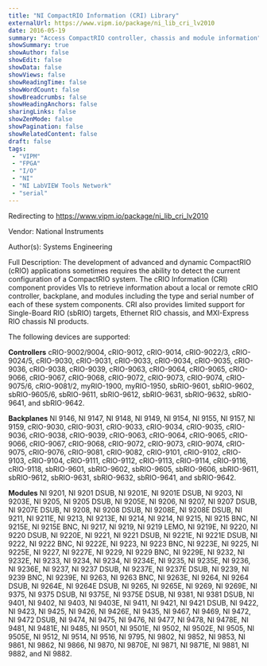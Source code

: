 ```yaml
---
title: "NI CompactRIO Information (CRI) Library"
externalUrl: https://www.vipm.io/package/ni_lib_cri_lv2010
date: 2016-05-19
summary: "Access CompactRIO controller, chassis and module information"
showSummary: true
showAuthor: false
showEdit: false
showData: false
showViews: false
showReadingTime: false
showWordCount: false
showBreadcrumbs: false
showHeadingAnchors: false
sharingLinks: false
showZenMode: false
showPagination: false
showRelatedContent: false
draft: false
tags:
 - "VIPM"
 - "FPGA"
 - "I/O"
 - "NI"
 - "NI LabVIEW Tools Network"
 - "serial"
---
```


Redirecting to https://www.vipm.io/package/ni_lib_cri_lv2010

Vendor: National Instruments

Author(s): Systems Engineering
 
Full Description:
The development of advanced and dynamic CompactRIO (cRIO) applications sometimes requires the ability to detect the current configuration of a CompactRIO system. The cRIO Information (CRI) component provides VIs to retrieve information about a local or remote cRIO controller, backplane, and modules including the type and serial number of each of these system components. CRI also provides limited support for Single-Board RIO (sbRIO) targets, Ethernet RIO chassis, and MXI-Express RIO chassis NI products.

The following devices are supported:

**Controllers**
cRIO-9002/9004, cRIO-9012, cRIO-9014, cRIO-9022/3, cRIO-9024/5, cRIO-9030, cRIO-9031, cRIO-9033, cRIO-9034, cRIO-9035, cRIO-9036, cRIO-9038, cRIO-9039, cRIO-9063, cRIO-9064, cRIO-9065, cRIO-9066, cRIO-9067, cRIO-9068, cRIO-9072, cRIO-9073, cRIO-9074, cRIO-9075/6, cRIO-9081/2, myRIO-1900, myRIO-1950, sbRIO-9601, sbRIO-9602, sbRIO-9605/6, sbRIO-9611, sbRIO-9612, sbRIO-9631, sbRIO-9632, sbRIO-9641, and sbRIO-9642.

**Backplanes**
NI 9146, NI 9147, NI 9148, NI 9149, NI 9154, NI 9155, NI 9157, NI 9159, cRIO-9030, cRIO-9031, cRIO-9033, cRIO-9034, cRIO-9035, cRIO-9036, cRIO-9038, cRIO-9039, cRIO-9063, cRIO-9064, cRIO-9065, cRIO-9066, cRIO-9067, cRIO-9068, cRIO-9072, cRIO-9073, cRIO-9074, cRIO-9075, cRIO-9076, cRIO-9081, cRIO-9082, cRIO-9101, cRIO-9102, cRIO-9103, cRIO-9104, cRIO-9111, cRIO-9112, cRIO-9113, cRIO-9114, cRIO-9116, cRIO-9118, sbRIO-9601, sbRIO-9602, sbRIO-9605, sbRIO-9606, sbRIO-9611, sbRIO-9612, sbRIO-9631, sbRIO-9632, sbRIO-9641, and sbRIO-9642.

**Modules**
NI 9201, NI 9201 DSUB, NI 9201E, NI 9201E DSUB, NI 9203, NI 9203E, NI 9205, NI 9205 DSUB, NI 9205E, NI 9206, NI 9207, NI 9207 DSUB, NI 9207E DSUB, NI 9208, NI 9208 DSUB, NI 9208E, NI 9208E DSUB, NI 9211, NI 9211E, NI 9213, NI 9213E, NI 9214, NI 9214, NI 9215, NI 9215 BNC, NI 9215E, NI 9215E BNC, NI 9217, NI 9219, NI 9219 LEMO, NI 9219E, NI 9220, NI 9220 DSUB, NI 9220E, NI 9221, NI 9221 DSUB, NI 9221E, NI 9221E DSUB, NI 9222, NI 9222 BNC, NI 9222E, NI 9223, NI 9223 BNC, NI 9223E, NI 9225, NI 9225E, NI 9227, NI 9227E, NI 9229, NI 9229 BNC, NI 9229E, NI 9232, NI 9232E, NI 9233, NI 9234, NI 9234, NI 9234E, NI 9235, NI 9235E, NI 9236, NI 9236E, NI 9237, NI 9237 DSUB, NI 9237E, NI 9237E DSUB, NI 9239, NI 9239 BNC, NI 9239E, NI 9263, NI 9263 BNC, NI 9263E, NI 9264, NI 9264 DSUB, NI 9264E, NI 9264E DSUB, NI 9265, NI 9265E, NI 9269, NI 9269E, NI 9375, NI 9375 DSUB, NI 9375E, NI 9375E DSUB, NI 9381, NI 9381 DSUB, NI 9401, NI 9402, NI 9403, NI 9403E, NI 9411, NI 9421, NI 9421 DSUB, NI 9422, NI 9423, NI 9425, NI 9426, NI 9426E, NI 9435, NI 9467, NI 9469, NI 9472, NI 9472 DSUB, NI 9474, NI 9475, NI 9476, NI 9477, NI 9478, NI 9478E, NI 9481, NI 9481E, NI 9485, NI 9501, NI 9501E, NI 9502, NI 9502E, NI 9505, NI 9505E, NI 9512, NI 9514, NI 9516, NI 9795, NI 9802, NI 9852, NI 9853, NI 9861, NI 9862, NI 9866, NI 9870, NI 9870E, NI 9871, NI 9871E, NI 9881, NI 9882, and NI 9882.
